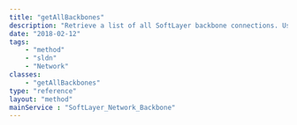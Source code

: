```yaml
---
title: "getAllBackbones"
description: "Retrieve a list of all SoftLayer backbone connections. Use this method if you need all backbones or don't know the id number of a specific backbone. "
date: "2018-02-12"
tags:
    - "method"
    - "sldn"
    - "Network"
classes:
    - "getAllBackbones"
type: "reference"
layout: "method"
mainService : "SoftLayer_Network_Backbone"
---
```

